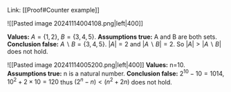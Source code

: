 Link: [[Proof#Counter example]]

![[Pasted image 20241114004108.png|left|400]]

**Values:** $A = \{1,2\}$, $B = \{3,4,5\}$.
**Assumptions true:** A and B are both sets.
**Conclusion false:** $A\backslash B = \{3,4,5\}$. $|A| = 2$ and $|A\backslash B| = 2$. So $|A| > |A\backslash B|$ does not hold.

![[Pasted image 20241114005200.png|left|400]]
**Values:** n=10.
**Assumptions true:** n is a natural number.
**Conclusion false:** $2^{10} - 10 = 1014$, $10^2 + 2\times 10 = 120$ thus $(2^n - n) < (n^2 + 2n)$ does not hold.

